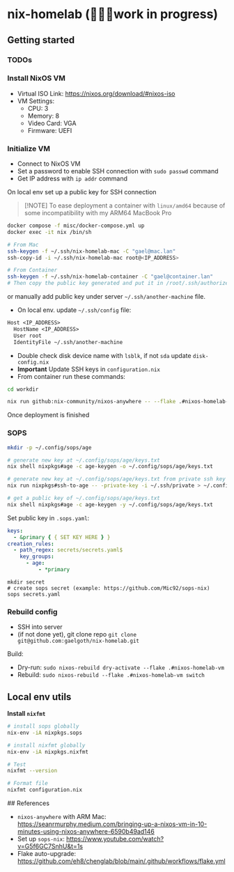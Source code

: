 # nix-homelab (🧑🏾‍💻work in progress)

## Getting started

### TODOs

### Install NixOS VM

- Virtual ISO Link: https://nixos.org/download/#nixos-iso
- VM Settings:
  - CPU: 3
  - Memory: 8
  - Video Card: VGA
  - Firmware: UEFI

### Initialize VM

- Connect to NixOS VM
- Set a password to enable SSH connection with `sudo passwd` command
- Get IP address with `ip addr` command

On local env set up a public key for SSH connection

> [!NOTE] To ease deployment a container with `linux/amd64` because of some incompatibility with my ARM64 MacBook Pro

```sh
docker compose -f misc/docker-compose.yml up
docker exec -it nix /bin/sh
```

```sh
# From Mac
ssh-keygen -f ~/.ssh/nix-homelab-mac -C "gael@mac.lan"
ssh-copy-id -i ~/.ssh/nix-homelab-mac root@<IP_ADDRESS>

# From Container
ssh-keygen -f ~/.ssh/nix-homelab-container -C "gael@container.lan"
# Then copy the public key generated and put it in /root/.ssh/authorized_keys on the VM
```

or manually add public key under server `~/.ssh/another-machine` file.

- On local env. update `~/.ssh/config` file:

```txt
Host <IP_ADDRESS>
  HostName <IP_ADDRESS>
  User root
  IdentityFile ~/.ssh/another-machine
```

- Double check disk device name with `lsblk`, if not `sda` update `disk-config.nix`
- **Important** Update SSH keys in `configuration.nix`
- From container run these commands:

```sh
cd workdir

nix run github:nix-community/nixos-anywhere -- --flake .#nixos-homelab-vm root@<IP_ADDRESS>
```

Once deployment is finished

### SOPS

```sh
mkdir -p ~/.config/sops/age

# generate new key at ~/.config/sops/age/keys.txt
nix shell nixpkgs#age -c age-keygen -o ~/.config/sops/age/keys.txt

# generate new key at ~/.config/sops/age/keys.txt from private ssh key at ~/.ssh/private
nix run nixpkgs#ssh-to-age -- -private-key -i ~/.ssh/private > ~/.config/sops/age/keys.txt

# get a public key of ~/.config/sops/age/keys.txt
nix shell nixpkgs#age -c age-keygen -y ~/.config/sops/age/keys.txt
```

Set public key in `.sops.yaml`:

```yaml
keys:
  - &primary { { SET KEY HERE } }
creation_rules:
  - path_regex: secrets/secrets.yaml$
    key_groups:
      - age:
          - *primary
```

```shell
mkdir secret
# create sops secret (example: https://github.com/Mic92/sops-nix)
sops secrets.yaml
```

### Rebuild config

- SSH into server
- (if not done yet), git clone repo `git clone git@github.com:gaelgoth/nix-homelab.git`

Build:

- Dry-run: `sudo nixos-rebuild dry-activate --flake .#nixos-homelab-vm`
- Rebuild: `sudo nixos-rebuild --flake .#nixos-homelab-vm switch`

## Local env utils

**Install `nixfmt`**

```sh
# install sops globally
nix-env -iA nixpkgs.sops

# install nixfmt globally
nix-env -iA nixpkgs.nixfmt

# Test
nixfmt --version

# Format file
nixfmt configuration.nix
```

## References

- `nixos-anywhere` with ARM Mac: https://seanrmurphy.medium.com/bringing-up-a-nixos-vm-in-10-minutes-using-nixos-anywhere-6590b49ad146
- Set up `sops-nix`: https://www.youtube.com/watch?v=G5f6GC7SnhU&t=1s
- Flake auto-upgrade: https://github.com/eh8/chenglab/blob/main/.github/workflows/flake.yml